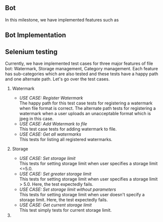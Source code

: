 ## Bot
In this milestone, we have implemented features such as

## Bot Implementation

## Selenium testing

Currently, we have implemented test cases for three major features of file bot: Watermark, Storage management, Category management. Each 
feature has sub-categories which are also tested and these tests have a happy path and one alternate path. Let's go over the test cases.

1. Watermark
    - *USE CASE: Register Watermark*<br>
        The happy path for this test case tests for registering a watermark when file format is correct.
        The alternate path tests for registering a watermark when a user uploads an unacceptable format which is jpeg 
        in this case.<br>
    - *USE CASE: Add Watermark to file*<br>
        This test case tests for adding watermark to file.<br>
    - *USE CASE: Get all watermarks*<br>
        This tests for listing all registered watermarks.

2. Storage <br>
    - *USE CASE: Set storage limit*<br>
    This tests for setting storage limit when user specifies a storage limit <=5.0. 
    - *USE CASE: Set greater storage limit*<br>
    This tests for setting storage limit when user specifies a storage limit > 5.0. Here, the test expectedly fails.
    - *USE CASE: Set storage limit without parameters*<br>
    This tests for setting storage limit when user doesn't specify a storage limit. Here, the test expectedly fails.
    - *USE CASE: Get current storage limit*<br>
    This test simply tests for current storage limit.

3. 
